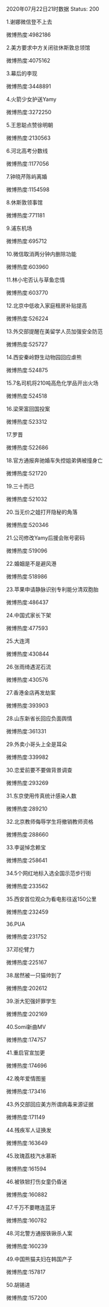 2020年07月22日21时数据
Status: 200

1.谢娜微信登不上去

微博热度:4982186

2.美方要求中方关闭驻休斯敦总领馆

微博热度:4075162

3.幕后的李现

微博热度:3448891

4.火箭少女护送Yamy

微博热度:3272250

5.王思聪点赞徐明朝

微博热度:2130563

6.河北高考分数线

微博热度:1177056

7.钟晓芹陈屿离婚

微博热度:1154598

8.休斯敦领事馆

微博热度:771181

9.浦东机场

微博热度:695712

10.微信取消两分钟内删除功能

微博热度:603960

11.林小宅否认与草鱼恋情

微博热度:603770

12.北京中低收入家庭租房补贴提高

微博热度:526224

13.外交部提醒在美留学人员加强安全防范

微博热度:525727

14.西安秦岭野生动物园回应虐熊

微博热度:524875

15.7名司机将210吨高危化学品开出火场

微博热度:524518

16.梁荣富回国投案

微博热度:523312

17.罗晋

微博热度:522686

18.官方通报奔驰婚车失控姐弟俩被撞身亡

微博热度:521720

19.三十而已

微博热度:521032

20.当无价之姐打开隐秘的角落

微博热度:520346

21.公司修改Yamy后援会账号密码

微博热度:519096

22.婚姻是不是避风港

微博热度:518986

23.苹果申请静脉识别专利能分清双胞胎

微博热度:486437

24.中国式家长下架

微博热度:477593

25.大连湾

微博热度:430844

26.张雨绮遇泥石流

微博热度:430576

27.香港金店再发劫案

微博热度:393903

28.山东新省长回应负面舆情

微博热度:361331

29.外卖小哥头上全是耳朵

微博热度:339982

30.恋爱前要不要做背景调查

微博热度:293269

31.东京使用传真统计感染人数

微博热度:289210

32.北京教师侮辱学生将撤销教师资格

微博热度:288660

33.李诞悼念赖宝

微博热度:258641

34.5个网红地标入选全国示范步行街

微博热度:233562

35.西安首位观众为看电影往返150公里

微博热度:232459

36.PUA

微博热度:231752

37.邓伦臂力

微博热度:225167

38.居然被一只猫帅到了

微博热度:202612

39.浙大犯强奸罪学生

微博热度:202169

40.Somi新曲MV

微博热度:174757

41.重启官宣加更

微博热度:174696

42.晚年爱情图鉴

微博热度:173416

43.外交部回应美方所谓病毒来源证据

微博热度:171149

44.残疾军人证换发

微博热度:163649

45.玫瑰荔枝汽水慕斯

微博热度:161594

46.被铁锨打伤女童仍昏迷

微博热度:160882

47.千万不要瞎连蓝牙

微博热度:160782

48.河北警方通报铁锹杀人案

微博热度:160239

49.中国熊猫夫妇在韩国产子

微博热度:157817

50.胡锡进

微博热度:157200

